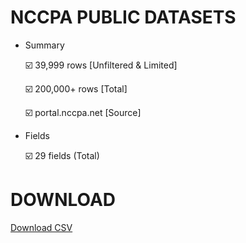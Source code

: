# NCCPA PUBLIC DATASETS 
- Summary

  :ballot_box_with_check: 39,999 rows [Unfiltered & Limited]
  
  :ballot_box_with_check: 200,000+ rows [Total]
  
  :ballot_box_with_check: portal.nccpa.net [Source]

- Fields

  :ballot_box_with_check: 29 fields (Total)
# DOWNLOAD
[Download CSV](https://github.com/armonbc/nccpa/raw/main/200k%2Bnccpa-submission.zip)
